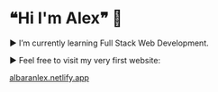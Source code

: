 # ❝Hi I'm Alex❞ 👋

► I’m currently learning Full Stack Web Development.

► Feel free to visit my very first website:

 [albaranlex.netlify.app](https://albaranlex.netlify.app/?target=_blank)


<!--
**albaranlex/albaranlex** is a ✨ _special_ ✨ repository because its `README.md` (this file) appears on your GitHub profile.

Here are some ideas to get you started:

- 🔭 I’m currently working on ...
- 🌱 I’m currently learning ...
- 👯 I’m looking to collaborate on ...
- 🤔 I’m looking for help with ...
- 💬 Ask me about ...
- 📫 How to reach me: ...
- 😄 Pronouns: ...
- ⚡ Fun fact: ...
-->
